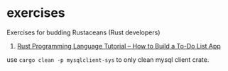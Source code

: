 # exercises

Exercises for budding Rustaceans (Rust developers)

1. [Rust Programming Language Tutorial – How to Build a To-Do List App](https://www.freecodecamp.org/news/how-to-build-a-to-do-app-with-rust/)

use `cargo clean -p mysqlclient-sys` to only clean mysql client crate.
